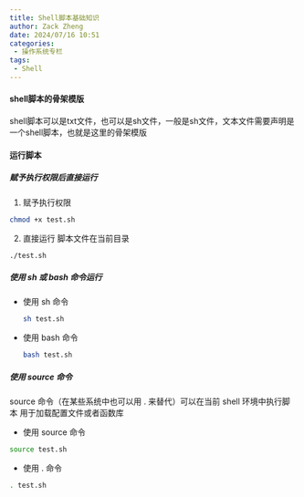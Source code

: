 ```yaml
---
title: Shell脚本基础知识
author: Zack Zheng
date: 2024/07/16 10:51
categories:
 - 操作系统专栏
tags:
 - Shell
---
```


<simple-img src="https://gitee.com/zackzhengxy/picGallery/raw/main/imgs/ Shell基础知识.png"></simple-img>

#### shell脚本的骨架模版

shell脚本可以是txt文件，也可以是sh文件，一般是sh文件，文本文件需要声明是一个shell脚本，也就是这里的骨架模版

<Suspense>
  <my-codes repo="o-bricks" path="shell/template.sh" lang="sh" />
</Suspense>


#### 运行脚本

##### 赋予执行权限后直接运行

1. 赋予执行权限
```bash
chmod +x test.sh
```
2. 直接运行
脚本文件在当前目录
```bash
./test.sh
```

##### 使用 sh 或 bash 命令运行

+ 使用 sh 命令
  ```bash
  sh test.sh
  ```
+ 使用 bash 命令
  ```bash
  bash test.sh
  ```

##### 使用 source 命令

source 命令（在某些系统中也可以用 . 来替代）可以在当前 shell 环境中执行脚本
用于加载配置文件或者函数库

+ 使用 source 命令
```bash
source test.sh
```
+ 使用 . 命令
```bash
. test.sh
```

